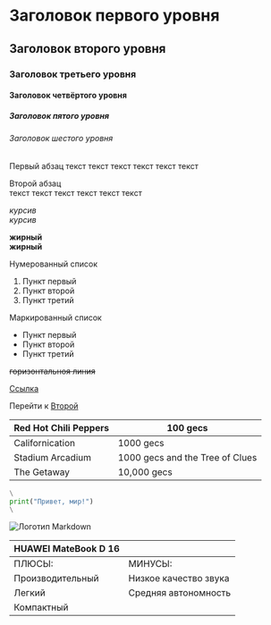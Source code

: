 # Заголовок первого уровня
## Заголовок второго уровня
### Заголовок третьего уровня
#### Заголовок четвёртого уровня
##### Заголовок пятого уровня
###### Заголовок шестого уровня
Первый абзац
текст текст текст текст текст текст


Второй абзац  
текст текст текст текст текст текст

*курсив*  
_курсив_

**жирный**  
__жирный__

Нумерованный список
1. Пункт первый
2. Пункт второй
3. Пункт третий

Маркированный список
- Пункт первый
- Пункт второй
- Пункт третий

~~горизонтальноя линия~~

[Ссылка](https://github.com/)

Перейти к [Второй](#Второй)

| Red Hot Chili Peppers | 100 gecs |
| ----------- | ----------- |
| Californication  | 1000 gecs |
| Stadium Arcadium | 1000 gecs and the Tree of Clues   | 
| The Getaway      | 10,000 gecs   | 

```python
\
print("Привет, мир!")
\
```

![Логотип Markdown](https://upload.wikimedia.org/wikipedia/commons/thumb/4/48/Markdown-mark.svg/1920px-Markdown-mark.svg.png)

| HUAWEI MateBook D 16 ||
| ---------------|----------------- |
| ПЛЮСЫ:|МИНУСЫ: |
| Производительный | Низкое качество звука  |
| Легкий | Средняя автономность   | 
| Компактный |